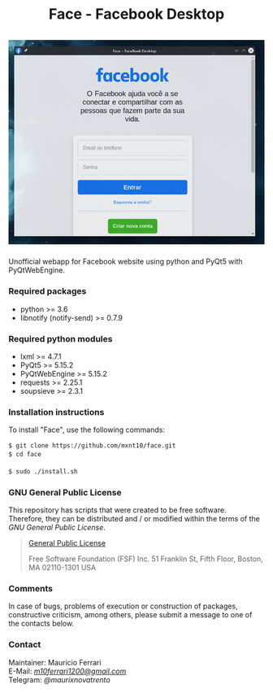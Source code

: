 <h1 align="center">
    Face - Facebook Desktop
    <br/><br/>
    <a><img src="https://raw.githubusercontent.com/mxnt10/face/master/common/preview.png"></a>
</h1>

Unofficial webapp for Facebook website using python and PyQt5 with PyQtWebEngine.

### Required packages

- python >= 3.6
- libnotify (notify-send) >= 0.7.9

### Required python modules

- lxml >= 4.7.1
- PyQt5 >= 5.15.2
- PyQtWebEngine >= 5.15.2
- requests >= 2.25.1
- soupsieve >= 2.3.1

### Installation instructions

To install "Face", use the following commands:
```sh
$ git clone https://github.com/mxnt10/face.git
$ cd face

$ sudo ./install.sh
```

### GNU General Public License

This repository has scripts that were created to be free software.<br/>
Therefore, they can be distributed and / or modified within the terms of the *GNU General Public License*.

>[General Public License](https://pt.wikipedia.org/wiki/GNU_General_Public_License)
>
>Free Software Foundation (FSF) Inc. 51 Franklin St, Fifth Floor, Boston, MA 02110-1301 USA

### Comments

In case of bugs, problems of execution or construction of packages, constructive criticism, among others,
please submit a message to one of the contacts below.

### Contact

Maintainer: Mauricio Ferrari<br/>
E-Mail: *m10ferrari1200@gmail.com*<br/>
Telegram: *@maurixnovatrento*<br/>

